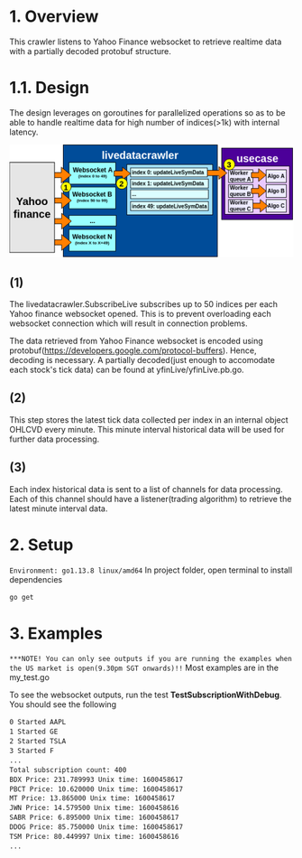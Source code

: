 # 1. Overview
This crawler listens to Yahoo Finance websocket to retrieve realtime data with a partially decoded protobuf structure.

# 1.1. Design
The design leverages on goroutines for parallelized operations so as to be able to handle realtime data for high number of indices(>1k) with internal latency.

![alt text](https://raw.githubusercontent.com/PhantomV1989/yfin_live_crawler/master/design.png)

## (1) 
The livedatacrawler.SubscribeLive subscribes up to 50 indices per each Yahoo finance websocket opened. This is to prevent overloading each websocket connection which will result in connection problems.

The data retrieved from Yahoo Finance websocket is encoded using protobuf(https://developers.google.com/protocol-buffers). Hence, decoding is necessary. A partially decoded(just enough to accomodate each stock's tick data) can be found at yfinLive/yfinLive.pb.go.


## (2)
This step stores the latest tick data collected per index in an internal object OHLCVD every minute. This minute interval historical data will be used for further data processing.

## (3)
Each index historical data is sent to a list of channels for data processing. Each of this channel should have a listener(trading algorithm) to retrieve the latest minute interval data.

# 2. Setup
`Environment: go1.13.8 linux/amd64`
In project folder, open terminal to install dependencies
```sh
go get
```

# 3. Examples
`***NOTE! You can only see outputs if you are running the examples when the US market is open(9.30pm SGT onwards)!!`
Most examples are in the my_test.go

To see the websocket outputs, run the test **TestSubscriptionWithDebug**. You should see the following
```sh
0 Started AAPL
1 Started GE
2 Started TSLA
3 Started F
...
Total subscription count: 400
BDX Price: 231.789993 Unix time: 1600458617
PBCT Price: 10.620000 Unix time: 1600458617
MT Price: 13.865000 Unix time: 1600458617
JWN Price: 14.579500 Unix time: 1600458616
SABR Price: 6.895000 Unix time: 1600458617
DDOG Price: 85.750000 Unix time: 1600458617
TSM Price: 80.449997 Unix time: 1600458616
...
```



